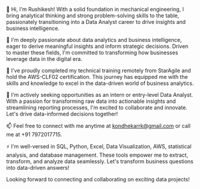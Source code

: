 👋 Hi, I'm Rushikesh!
With a solid foundation in mechanical engineering, I bring analytical thinking and strong problem-solving skills to the table, passionately transitioning into a Data Analyst career to drive insights and business intelligence.

👀 I'm deeply passionate about data analytics and business intelligence, eager to derive meaningful insights and inform strategic decisions. Driven to master these fields, I'm committed to transforming how businesses leverage data in the digital era.

🌱 I've proudly completed my technical training remotely from StarAgile and hold the AWS-CLF02 certification. This journey has equipped me with the skills and knowledge to excel in the data-driven world of business analytics.

💞️ I'm actively seeking opportunities as an intern or entry-level Data Analyst. With a passion for transforming raw data into actionable insights and streamlining reporting processes, I'm excited to collaborate and innovate. Let's drive data-informed decisions together!

📫 Feel free to connect with me anytime at kondhekarrk@gmail.com or call me at +91 7972017715.

⚡ I'm well-versed in SQL, Python, Excel, Data Visualization, AWS, statistical analysis, and database management. These tools empower me to extract, transform, and analyze data seamlessly. Let's transform business questions into data-driven answers!

Looking forward to connecting and collaborating on exciting data projects!
